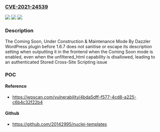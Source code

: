 ### [CVE-2021-24539](https://cve.mitre.org/cgi-bin/cvename.cgi?name=CVE-2021-24539)
![](https://img.shields.io/static/v1?label=Product&message=Coming%20Soon%2C%20Under%20Construction%20%26%20Maintenance%20Mode%20By%20Dazzler&color=blue)
![](https://img.shields.io/static/v1?label=Version&message=1.6.7%3C%201.6.7%20&color=brighgreen)
![](https://img.shields.io/static/v1?label=Vulnerability&message=CWE-79%20Cross-site%20Scripting%20(XSS)&color=brighgreen)

### Description

The Coming Soon, Under Construction & Maintenance Mode By Dazzler WordPress plugin before 1.6.7 does not sanitise or escape its description setting when outputting it in the frontend when the Coming Soon mode is enabled, even when the unfiltered_html capability is disallowed, leading to an authenticated Stored Cross-Site Scripting issue

### POC

#### Reference
- https://wpscan.com/vulnerability/4bda5dff-f577-4cd8-a225-c6b4c32f22b4

#### Github
- https://github.com/20142995/nuclei-templates

